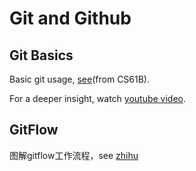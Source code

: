 # Git and Github

## Git Basics
Basic git usage, [see](https://sp19.datastructur.es/materials/guides/using-git)(from CS61B).

For a deeper insight, watch [youtube video](https://www.youtube.com/watch?v=fCtZWGhQBvo).

## GitFlow  
图解gitflow工作流程，see [zhihu](https://zhuanlan.zhihu.com/p/23478654)